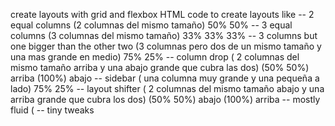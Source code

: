 create layouts with grid and flexbox
HTML code to create layouts like 
-- 2 equal columns (2 columnas del mismo tamaño) 50% 50%
-- 3 equal columns (3 columnas del mismo tamaño) 33% 33% 33%
-- 3 columns but one bigger than the other two (3 columnas pero dos de un mismo tamaño y una mas grande en medio) 75% 25%
-- column drop ( 2 columnas del mismo tamaño arriba y una abajo grande que cubra las dos) (50% 50%) arriba (100%) abajo
-- sidebar ( una columna muy grande y una pequeña a lado) 75% 25%
-- layout shifter ( 2 columnas del mismo tamaño abajo y una arriba grande que cubra los dos) (50% 50%) abajo (100%) arriba
-- mostly fluid (
-- tiny tweaks
